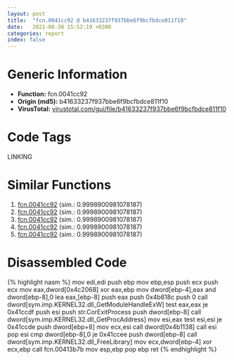 ```yaml
---
layout: post
title:  "fcn.0041cc92 @ b41633237f937bbe6f9bcfbdce811f10"
date:   2021-08-30 15:52:19 +0300
categories: report
index: false
---
```


# Generic Information
- **Function:** fcn.0041cc92
- **Origin (md5):** b41633237f937bbe6f9bcfbdce811f10
- **VirusTotal:** [virustotal.com/gui/file/b41633237f937bbe6f9bcfbdce811f10][virustotal_ref]

# Code Tags
<span class="tag" id="LINKING">LINKING</span>


# Similar Functions

1. [fcn.0041cc92][similar_1_ref] (sim.: 0.9998900981078187)
2. [fcn.0041cc92][similar_2_ref] (sim.: 0.9998900981078187)
3. [fcn.0041cc92][similar_3_ref] (sim.: 0.9998900981078187)
4. [fcn.0041cc92][similar_4_ref] (sim.: 0.9998900981078187)
5. [fcn.0041cc92][similar_5_ref] (sim.: 0.9998900981078187)


# Disassembled Code

{% highlight nasm %}
mov edi,edi
push ebp
mov ebp,esp
push ecx
push ecx
mov eax,dword[0x4c2068]
xor eax,ebp
mov dword[ebp-4],eax
and dword[ebp-8],0
lea eax,[ebp-8]
push eax
push 0x4b618c
push 0
call dword[sym.imp.KERNEL32.dll_GetModuleHandleExW]
test eax,eax
je 0x41ccdf
push esi
push str.CorExitProcess
push dword[ebp-8]
call dword[sym.imp.KERNEL32.dll_GetProcAddress]
mov esi,eax
test esi,esi
je 0x41ccde
push dword[ebp+8]
mov ecx,esi
call dword[0x4b1138]
call esi
pop esi
cmp dword[ebp-8],0
je 0x41ccee
push dword[ebp-8]
call dword[sym.imp.KERNEL32.dll_FreeLibrary]
mov ecx,dword[ebp-4]
xor ecx,ebp
call fcn.00413b7b
mov esp,ebp
pop ebp
ret 
{% endhighlight %}


[similar_1_ref]: /report/fcn.0041cc92@ee2e4219e96936cd9ef5f09e021a8510
[similar_2_ref]: /report/fcn.0041cc92@de1132113c1d9c77b079a3c0743bdd0c
[similar_3_ref]: /report/fcn.0041cc92@1a3c6bb61923404c2dc3230a918fec57
[similar_4_ref]: /report/fcn.0041cc92@bfd6bda8df7a254a716ff69133942b93
[similar_5_ref]: /report/fcn.0041cc92@d67a70fc91decd57fa1d3b72ab927976
[virustotal_ref]: https://www.virustotal.com/gui/file/b41633237f937bbe6f9bcfbdce811f10